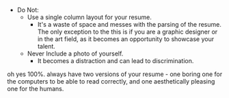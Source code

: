 


- Do Not:
  - Use a single column layout for your resume.
    - It's a waste of space and messes with the parsing of the resume. The only exception to the this is if you are a graphic designer or in the art field, as it becomes an opportunity to showcase your talent.
  - Never Include a photo of yourself.
    - It becomes a distraction and can lead to discrimination.




oh yes 100%. always have two versions of your resume - one boring one for the computers to be able to read correctly, and one aesthetically pleasing one for the humans.

